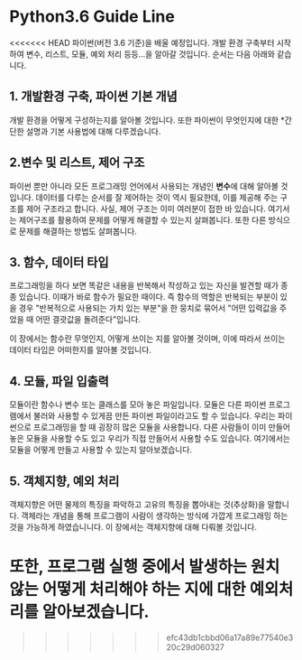 # Python3.6 Guide Line
<<<<<<< HEAD
파이썬(버전 3.6 기준)을 배울 예정입니다. 개발 환경 구축부터 시작하여 변수, 리스트, 모듈, 예외 처리 등등...을 알아갈 것입니다. 순서는 다음 아래와 같습니다.

## 1. 개발환경 구축, 파이썬 기본 개념
개발 환경을 어떻게 구성하는지를 알아볼 것입니다. 또한 파이썬이 무엇인지에 대한 *간단한 설명과 기본 사용법에 대해 다루겠습니다.

## 2.변수 및 리스트, 제어 구조
파이썬 뿐만 아니라 모든 프로그래밍 언어에서 사용되는 개념인 **변수**에 대해 알아볼 것입니다. 데이터를 다루는 순서를 잘 제어하는 것이 역시 필요한데, 이를 제공해 주는 구조를 제어 구조라고 합니다. 사실, 제어 구조는 이미 여러분이 접한 바 있습니다. 여기서는 제어구조를 활용하여 문제를 어떻게 해결할 수 있는지 살펴봅니다. 또한 다른 방식으로 문제를 해결하는 방법도 살펴봅니다.

## 3. 함수, 데이터 타입
프로그래밍을 하다 보면 똑같은 내용을 반복해서 작성하고 있는 자신을 발견할 때가 종종 있습니다. 이때가 바로 함수가 필요한 때이다. 즉 함수의 역할은 반복되는 부분이 있을 경우 "반복적으로 사용되는 가치 있는 부분"을 한 뭉치로 묶어서 "어떤 입력값을 주었을 때 어떤 결괏값을 돌려준다"입니다.

이 장에서는 함수란 무엇인지, 어떻게 쓰이는 지를 알아볼 것이며, 이에 따라서 쓰이는 데이터 타입은 어떠한지를 알아볼 것입니다.

## 4. 모듈, 파일 입출력
모듈이란 함수나 변수 또는 클래스를 모아 놓은 파일입니다. 모듈은 다른 파이썬 프로그램에서 불러와 사용할 수 있게끔 만든 파이썬 파일이라고도 할 수 있습니다. 우리는 파이썬으로 프로그래밍을 할 때 굉장히 많은 모듈을 사용합니다. 다른 사람들이 이미 만들어 놓은 모듈을 사용할 수도 있고 우리가 직접 만들어서 사용할 수도 있습니다. 여기에서는 모듈을 어떻게 만들고 사용할 수 있는지 알아보겠습니다.

## 5. 객체지향, 예외 처리
객체지향은 어떤 물제의 특징을 파악하고 고유의 특징을 뽑아내는 것(추상화)을 말합니다. 객체라는 개념을 통해 프로그램이 사람이 생각하는 방식에 가깝게 프로그래밍 하는 것을 가능하게 하였습니니다. 이 장에서는 객체지향에 대해 다뤄볼 것입니다.

또한, 프로그램 실행 중에서 발생하는 원치 않는 어떻게 처리해야 하는 지에 대한 예외처리를 알아보겠습니다.
=======
>>>>>>> efc43db1cbbd06a17a89e77540e320c29d060327
